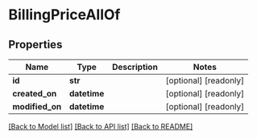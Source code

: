 # BillingPriceAllOf


## Properties
Name | Type | Description | Notes
------------ | ------------- | ------------- | -------------
**id** | **str** |  | [optional] [readonly] 
**created_on** | **datetime** |  | [optional] [readonly] 
**modified_on** | **datetime** |  | [optional] [readonly] 

[[Back to Model list]](../README.md#documentation-for-models) [[Back to API list]](../README.md#documentation-for-api-endpoints) [[Back to README]](../README.md)


